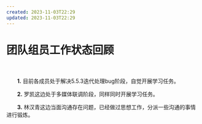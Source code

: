 ```yaml
---
created: 2023-11-03T22:29
updated: 2023-11-03T22:29
---
```

# 团队组员工作状态回顾

　　‍

　　**1.** 目前各成员处于解决5.5.3迭代处理bug阶段，自觉开展学习任务。

　　**2.** 罗凯这边处于多媒体联调阶段，同样同时开展学习任务。

　　**3.** 林汉青这边当面沟通存在问题，已经做过思想工作，分派一些沟通的事情进行锻炼。

